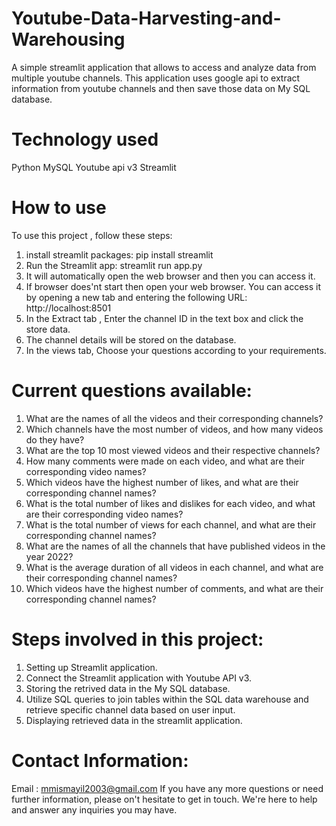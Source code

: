 # Youtube-Data-Harvesting-and-Warehousing
A simple streamlit application that allows to access and analyze data from multiple youtube channels.  This application uses google api  to extract information from youtube channels and then save those data on My SQL database. 

# Technology used 
Python
MySQL
Youtube api v3
Streamlit

# How to use

To use this project , follow these steps:

1. install streamlit packages: pip install streamlit
2. Run the Streamlit app: streamlit run app.py
3. It will automatically open the web browser and then you can access it.
4. If browser does'nt start then open your web browser. You can access it by opening a new tab and entering the following URL: http://localhost:8501
5. In the Extract tab , Enter the channel ID in the text box and click the store data. 
6. The channel details will be stored on the database.
7. In the views tab, Choose your questions according to your requirements.

# Current questions available:

1. What are the names of all the videos and their corresponding channels?
2. Which channels have the most number of videos, and how many videos do they have?
3. What are the top 10 most viewed videos and their respective channels?
4. How many comments were made on each video, and what are their corresponding video names?
5. Which videos have the highest number of likes, and what are their corresponding channel names?
6. What is the total number of likes and dislikes for each video, and what are their corresponding video names?
7. What is the total number of views for each channel, and what are their corresponding channel names?
8. What are the names of all the channels that have published videos in the year 2022?
9. What is the average duration of all videos in each channel, and what are their corresponding channel names?
10. Which videos have the highest number of comments, and what are their corresponding channel names?

# Steps involved in this project:

1. Setting up Streamlit application.
2. Connect the Streamlit application with Youtube API v3.
3. Storing the retrived data in the My SQL database.
4. Utilize SQL queries to join tables within the SQL data warehouse and retrieve specific channel data based on user input.
5. Displaying retrieved data in the streamlit application.

# Contact Information:
Email : mmismayil2003@gmail.com
If you have any more questions or need further information, please on't hesitate to get in touch. We're here to help and answer any inquiries you may have.
